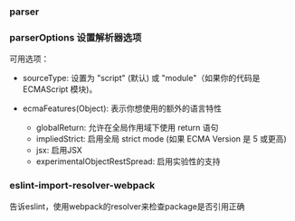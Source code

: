### parser

### parserOptions 设置解析器选项

可用选项：
-   sourceType: 设置为 "script" (默认) 或 "module"（如果你的代码是 ECMAScript 模块)。

-   ecmaFeatures(Object): 表示你想使用的额外的语言特性
    -   globalReturn: 允许在全局作用域下使用 return 语句
    -   impliedStrict: 启用全局 strict mode (如果 ECMA Version 是 5 或更高)
    -   jsx: 启用JSX
    -   experimentalObjectRestSpread: 启用实验性的支持

### eslint-import-resolver-webpack

告诉eslint，使用webpack的resolver来检查package是否引用正确